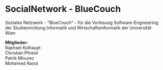﻿# <b> SocialNetwork - BlueCouch </b>
Soziales Netzwerk - "BlueCouch" - für die Vorlesung Software-Engineering der Studienrichtung Informatik und Wirtschaftsinformatik der Universität Wien

<b> Mitglieder:</b> <br>
Raphael Kolhaupt <br>
Christian Pfneisl <br>
Patrik Misurec <br>
Mohamed Raoul <br>
